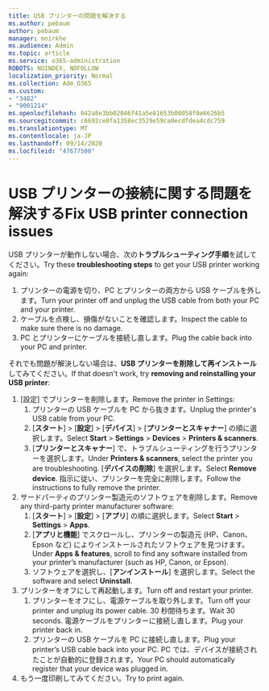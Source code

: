 ```yaml
---
title: USB プリンターの問題を解決する
ms.author: pebaum
author: pebaum
manager: mnirkhe
ms.audience: Admin
ms.topic: article
ms.service: o365-administration
ROBOTS: NOINDEX, NOFOLLOW
localization_priority: Normal
ms.collection: Adm_O365
ms.custom:
- "3482"
- "9001214"
ms.openlocfilehash: 042a8e3bb02046f41a5e81653b08058f0e6626b5
ms.sourcegitcommit: c6692ce0fa1358ec3529e59ca0ecdfdea4cdc759
ms.translationtype: MT
ms.contentlocale: ja-JP
ms.lasthandoff: 09/14/2020
ms.locfileid: "47677500"
---
```

# <a name="fix-usb-printer-connection-issues"></a><span data-ttu-id="59190-102">USB プリンターの接続に関する問題を解決する</span><span class="sxs-lookup"><span data-stu-id="59190-102">Fix USB printer connection issues</span></span>

<span data-ttu-id="59190-103">USB プリンターが動作しない場合、次の**トラブルシューティング手順**を試してください。</span><span class="sxs-lookup"><span data-stu-id="59190-103">Try these **troubleshooting steps** to get your USB printer working again:</span></span>

1. <span data-ttu-id="59190-104">プリンターの電源を切り、PC とプリンターの両方から USB ケーブルを外します。</span><span class="sxs-lookup"><span data-stu-id="59190-104">Turn your printer off and unplug the USB cable from both your PC and your printer.</span></span>
2. <span data-ttu-id="59190-105">ケーブルを点検し、損傷がないことを確認します。</span><span class="sxs-lookup"><span data-stu-id="59190-105">Inspect the cable to make sure there is no damage.</span></span>
3. <span data-ttu-id="59190-106">PC とプリンターにケーブルを接続し直します。</span><span class="sxs-lookup"><span data-stu-id="59190-106">Plug the cable back into your PC and printer.</span></span>

<span data-ttu-id="59190-107">それでも問題が解決しない場合は、**USB プリンターを削除して再インストール**してみてください。</span><span class="sxs-lookup"><span data-stu-id="59190-107">If that doesn't work, try **removing and reinstalling your USB printer**:</span></span>

1. <span data-ttu-id="59190-108">[設定] でプリンターを削除します。</span><span class="sxs-lookup"><span data-stu-id="59190-108">Remove the printer in Settings:</span></span>
    1. <span data-ttu-id="59190-109">プリンターの USB ケーブルを PC から抜きます。</span><span class="sxs-lookup"><span data-stu-id="59190-109">Unplug the printer's USB cable from your PC.</span></span>
    2. <span data-ttu-id="59190-110">[**スタート**] > [**設定**] > [**デバイス**] > [**プリンターとスキャナー**] の順に選択します。</span><span class="sxs-lookup"><span data-stu-id="59190-110">Select **Start** > **Settings** > **Devices** > **Printers & scanners**.</span></span>
    3. <span data-ttu-id="59190-111">[**プリンターとスキャナー**] で、トラブルシューティングを行うプリンターを選択します。</span><span class="sxs-lookup"><span data-stu-id="59190-111">Under **Printers & scanners**, select the printer you are troubleshooting.</span></span> <span data-ttu-id="59190-112">[**デバイスの削除**] を選択します。</span><span class="sxs-lookup"><span data-stu-id="59190-112">Select **Remove device**.</span></span> <span data-ttu-id="59190-113">指示に従い、プリンターを完全に削除します。</span><span class="sxs-lookup"><span data-stu-id="59190-113">Follow the instructions to fully remove the printer.</span></span>
2. <span data-ttu-id="59190-114">サードパーティのプリンター製造元のソフトウェアを削除します。</span><span class="sxs-lookup"><span data-stu-id="59190-114">Remove any third-party printer manufacturer software:</span></span>
    1. <span data-ttu-id="59190-115">[**スタート**] > [**設定**] > [**アプリ**] の順に選択します。</span><span class="sxs-lookup"><span data-stu-id="59190-115">Select **Start** > **Settings** > **Apps**.</span></span>
    2. <span data-ttu-id="59190-116">[**アプリと機能**] でスクロールし、プリンターの製造元 (HP、Canon、Epson など) によりインストールされたソフトウェアを見つけます。</span><span class="sxs-lookup"><span data-stu-id="59190-116">Under **Apps & features**, scroll to find any software installed from your printer’s manufacturer (such as HP, Canon, or Epson).</span></span>
    3. <span data-ttu-id="59190-117">ソフトウェアを選択し、[**アンインストール**] を選択します。</span><span class="sxs-lookup"><span data-stu-id="59190-117">Select the software and select **Uninstall**.</span></span>
3. <span data-ttu-id="59190-118">プリンターをオフにして再起動します。</span><span class="sxs-lookup"><span data-stu-id="59190-118">Turn off and restart your printer.</span></span><br>
    1. <span data-ttu-id="59190-119">プリンターをオフにし、電源ケーブルを取り外します。</span><span class="sxs-lookup"><span data-stu-id="59190-119">Turn off your printer and unplug its power cable.</span></span> <span data-ttu-id="59190-120">30 秒間待ちます。</span><span class="sxs-lookup"><span data-stu-id="59190-120">Wait 30 seconds.</span></span> <span data-ttu-id="59190-121">電源ケーブルをプリンターに接続し直します。</span><span class="sxs-lookup"><span data-stu-id="59190-121">Plug your printer back in.</span></span>
    2. <span data-ttu-id="59190-122">プリンターの USB ケーブルを PC に接続し直します。</span><span class="sxs-lookup"><span data-stu-id="59190-122">Plug your printer’s USB cable back into your PC.</span></span> <span data-ttu-id="59190-123">PC では、デバイスが接続されたことが自動的に登録されます。</span><span class="sxs-lookup"><span data-stu-id="59190-123">Your PC should automatically register that your device was plugged in.</span></span>
4. <span data-ttu-id="59190-124">もう一度印刷してみてください。</span><span class="sxs-lookup"><span data-stu-id="59190-124">Try to print again.</span></span>